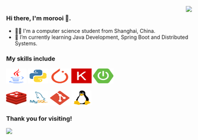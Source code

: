 <img align="right" src="https://github-readme-stats.vercel.app/api?username=leepotato&show_icons=true" />

### Hi there, I'm morooi 👋.

- 🧑‍💻 I'm a computer science student from Shanghai, China.
- 🌱 I’m currently learning Java Development, Spring Boot and Distributed Systems.

### My skills include

<p align="left">
    <img title="Java" src="https://raw.githubusercontent.com/morooi/morooi/master/assets/java.svg" width="55" height="40" />
    <img title="Python" src="https://raw.githubusercontent.com/morooi/morooi/master/assets/python.svg" width="55" height="40" />
    <img title="Pytorch" src="https://raw.githubusercontent.com/morooi/morooi/master/assets/pytorch.svg" width="55" height="40" />
    <img title="Keras" src="https://raw.githubusercontent.com/morooi/morooi/master/assets/keras.svg" width="55" height="40" />
    <img title="Spring Boot" src="https://raw.githubusercontent.com/morooi/morooi/master/assets/springboot.svg" width="55" height="40" />
    </br>
    </br>
    <img title="Redis" src="https://raw.githubusercontent.com/morooi/morooi/master/assets/redis.svg" width="55" height="40" />
    <img title="MySQL" src="https://raw.githubusercontent.com/morooi/morooi/master/assets/mysql.svg" width="55" height="40" />
    <img title="Git" src="https://raw.githubusercontent.com/morooi/morooi/master/assets/git.svg" width="55" height="40" />
    <img title="Linux" src="https://raw.githubusercontent.com/morooi/morooi/master/assets/linux.svg" width="55" height="40" />
</p>

### Thank you for visiting!

![](http://profile-counter.glitch.me/morooi/count.svg)

<!--
**morooi/morooi** is a ✨ _special_ ✨ repository because its `README.md` (this file) appears on your GitHub profile.

Here are some ideas to get you started:

- 🔭 I’m currently working on ...
- 🌱 I’m currently learning ...
- 👯 I’m looking to collaborate on ...
- 🤔 I’m looking for help with ...
- 💬 Ask me about ...
- 📫 How to reach me: ...
- 😄 Pronouns: ...
- ⚡ Fun fact: ...
-->
